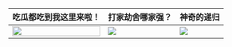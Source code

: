 |吃瓜都吃到我这里来啦！|打家劫舍哪家强？|神奇的递归|
|---|---|---|
|<img width="100%" src="https://media3.giphy.com/media/U1yqwLgL8ZQKFu6tMn/giphy.gif" />|<img src="https://s1.ax1x.com/2020/07/16/UBO8Vx.png" />|<img src="https://s1.ax1x.com/2020/07/16/UBOtPO.png" />|
